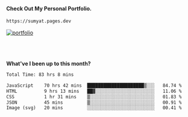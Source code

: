 #### Check Out My Personal Portfolio.
````bash
https://sumyat.pages.dev
````

<a href='https://sumyat.pages.dev/'>
    <img src='https://user-images.githubusercontent.com/108873224/211860821-15c31441-8db7-4fb7-8537-28a0c11e9408.png' alt='portfolio' align='center' />
</a>


<br />
<br />


<br />
<br />

**What've I been up to this month?**

<!--START_SECTION:waka-->

```txt
Total Time: 83 hrs 8 mins

JavaScript    70 hrs 42 mins  █████████████████████▒░░░   84.74 %
HTML          9 hrs 13 mins   ██▓░░░░░░░░░░░░░░░░░░░░░░   11.06 %
CSS           1 hr 31 mins    ▒░░░░░░░░░░░░░░░░░░░░░░░░   01.83 %
JSON          45 mins         ▒░░░░░░░░░░░░░░░░░░░░░░░░   00.91 %
Image (svg)   20 mins         ░░░░░░░░░░░░░░░░░░░░░░░░░   00.41 %
```

<!--END_SECTION:waka-->




